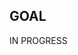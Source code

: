 ## GOAL
IN PROGRESS
<!-- 

## Goal
This is a demo app to teach how to implement a chat in RoR.
We'll be using WebSockets, ActionCable and Stimulus.js.

This demo was created from [this other](https://github.com/andrerferrer/chat-demo#goal).

[You can also check my other demos](https://github.com/andrerferrer/dedemos/blob/master/README.md#ded%C3%A9mos).

## How to

- [add data-controller to the html element](https://github.com/andrerferrer/chat-with-stimulus-demo/commit/d81522b78e998388eba5becb02ca72dc67cbbbed)

- [create the stimulus controller to handle messages](https://github.com/andrerferrer/chat-with-stimulus-demo/commit/295276ac07fa7b94694b11b3790d86127a4a3e01)
 -->
